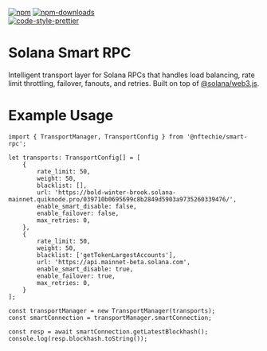 [![npm][npm-image]][npm-url]
[![npm-downloads][npm-downloads-image]][npm-url]
<br />
[![code-style-prettier][code-style-prettier-image]][code-style-prettier-url]

[code-style-prettier-image]: https://img.shields.io/badge/code_style-prettier-ff69b4.svg?style=flat-square
[code-style-prettier-url]: https://github.com/prettier/prettier
[npm-downloads-image]: https://img.shields.io/npm/dm/@nftechie/smart-rpc.svg?style=flat
[npm-image]: https://img.shields.io/npm/v/@nftechie/smart-rpc.svg?style=flat
[npm-url]: https://www.npmjs.com/package/@nftechie/smart-rpc

# Solana Smart RPC

Intelligent transport layer for Solana RPCs that handles load balancing, rate limit throttling, failover, fanouts, and retries. Built on top of [@solana/web3.js](https://www.npmjs.com/package/@solana/web3.js).

# Example Usage

```tsx
import { TransportManager, TransportConfig } from '@nftechie/smart-rpc';

let transports: TransportConfig[] = [
    {
        rate_limit: 50,
        weight: 50,
        blacklist: [],
        url: 'https://bold-winter-brook.solana-mainnet.quiknode.pro/039710b0695699c8b2849d5903a9735260339476/',
        enable_smart_disable: false,
        enable_failover: false,
        max_retries: 0,
    },
    {
        rate_limit: 50,
        weight: 50,
        blacklist: ['getTokenLargestAccounts'],
        url: 'https://api.mainnet-beta.solana.com',
        enable_smart_disable: true,
        enable_failover: true,
        max_retries: 0,
    }
];

const transportManager = new TransportManager(transports);
const smartConnection = transportManager.smartConnection;

const resp = await smartConnection.getLatestBlockhash();
console.log(resp.blockhash.toString());
```